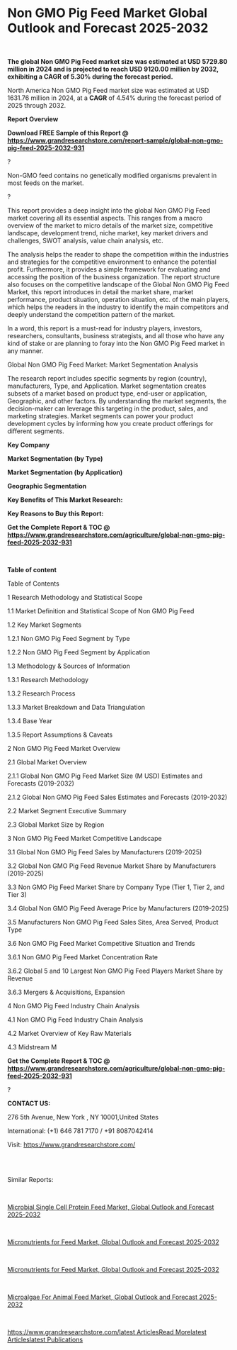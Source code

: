 <h1>Non GMO Pig Feed Market Global Outlook and Forecast 2025-2032</h1><br/><p><strong>The global Non GMO Pig Feed market size was estimated at USD 5729.80 million in 2024 and is projected to reach USD 9120.00 million by 2032, exhibiting a <strong>CAGR</strong> of 5.30% during the forecast period.</strong></p>
 
 
 
 <p>North America Non GMO Pig Feed market size was estimated at USD 1631.76 million in 2024, at a <strong>CAGR</strong> of 4.54% during the forecast period of 2025 through 2032.</p>
 
 
 
 <p><strong>Report Overview</strong></p>
 
 
 
 <div><b>Download FREE Sample of this Report @ <a href="https://www.grandresearchstore.com/report-sample/global-non-gmo-pig-feed-2025-2032-931">https://www.grandresearchstore.com/report-sample/global-non-gmo-pig-feed-2025-2032-931</a></b></div>
 
 
 
 <p>? </p>
 
 
 
 <p>Non-GMO feed contains no genetically modified organisms prevalent in most feeds on the market.</p>
 
 
 
 <p>? </p>
 
 
 
 <p>This report provides a deep insight into the global Non GMO Pig Feed market covering all its essential aspects. This ranges from a macro overview of the market to micro details of the market size, competitive landscape, development trend, niche market, key market drivers and challenges, SWOT analysis, value chain analysis, etc.</p>
 
 
 
 <p>The analysis helps the reader to shape the competition within the industries and strategies for the competitive environment to enhance the potential profit. Furthermore, it provides a simple framework for evaluating and accessing the position of the business organization. The report structure also focuses on the competitive landscape of the Global Non GMO Pig Feed Market, this report introduces in detail the market share, market performance, product situation, operation situation, etc. of the main players, which helps the readers in the industry to identify the main competitors and deeply understand the competition pattern of the market.</p>
 
 
 
 <p>In a word, this report is a must-read for industry players, investors, researchers, consultants, business strategists, and all those who have any kind of stake or are planning to foray into the Non GMO Pig Feed market in any manner.</p>
 
 
 
 <p>Global Non GMO Pig Feed Market: Market Segmentation Analysis</p>
 
 
 
 <p>The research report includes specific segments by region (country), manufacturers, Type, and Application. Market segmentation creates subsets of a market based on product type, end-user or application, Geographic, and other factors. By understanding the market segments, the decision-maker can leverage this targeting in the product, sales, and marketing strategies. Market segments can power your product development cycles by informing how you create product offerings for different segments.</p>
 
 
 
 <p><strong>Key Company</strong></p>
 
 
 
 <p><strong>Market Segmentation (by Type)</strong></p>
 
 
 
 <p><strong>Market Segmentation (<strong>by Application</strong>)</strong></p>
 
 
 
 <p><strong>Geographic Segmentation</strong></p>
 
 
 
 <p><strong>Key Benefits of This Market Research:</strong></p>
 
 
 
 <p><strong>Key <strong>Reasons to Buy</strong> this Report:</strong></p>
 
 
 
 <div><b>Get the Complete Report & TOC @ <a href="https://www.grandresearchstore.com/agriculture/global-non-gmo-pig-feed-2025-2032-931">https://www.grandresearchstore.com/agriculture/global-non-gmo-pig-feed-2025-2032-931</a></b></div>
 
 
 
 <p><br />
 
 <b>Table of content</b></p>
 
 
 
 <p>Table of Contents<br />
 
 1 Research Methodology and Statistical Scope<br />
 
 1.1 Market Definition and Statistical Scope of Non GMO Pig Feed<br />
 
 1.2 Key Market Segments<br />
 
 1.2.1 Non GMO Pig Feed Segment by Type<br />
 
 1.2.2 Non GMO Pig Feed Segment by Application<br />
 
 1.3 Methodology & Sources of Information<br />
 
 1.3.1 Research Methodology<br />
 
 1.3.2 Research Process<br />
 
 1.3.3 Market Breakdown and Data Triangulation<br />
 
 1.3.4 Base Year<br />
 
 1.3.5 Report Assumptions & Caveats<br />
 
 2 Non GMO Pig Feed Market Overview<br />
 
 2.1 Global Market Overview<br />
 
 2.1.1 Global Non GMO Pig Feed Market Size (M USD) Estimates and Forecasts (2019-2032)<br />
 
 2.1.2 Global Non GMO Pig Feed Sales Estimates and Forecasts (2019-2032)<br />
 
 2.2 Market Segment Executive Summary<br />
 
 2.3 Global Market Size by Region<br />
 
 3 Non GMO Pig Feed Market Competitive Landscape<br />
 
 3.1 Global Non GMO Pig Feed Sales by Manufacturers (2019-2025)<br />
 
 3.2 Global Non GMO Pig Feed Revenue Market Share by Manufacturers (2019-2025)<br />
 
 3.3 Non GMO Pig Feed Market Share by Company Type (Tier 1, Tier 2, and Tier 3)<br />
 
 3.4 Global Non GMO Pig Feed Average Price by Manufacturers (2019-2025)<br />
 
 3.5 Manufacturers Non GMO Pig Feed Sales Sites, Area Served, Product Type<br />
 
 3.6 Non GMO Pig Feed Market Competitive Situation and Trends<br />
 
 3.6.1 Non GMO Pig Feed Market Concentration Rate<br />
 
 3.6.2 Global 5 and 10 Largest Non GMO Pig Feed Players Market Share by Revenue<br />
 
 3.6.3 Mergers & Acquisitions, Expansion<br />
 
 4 Non GMO Pig Feed Industry Chain Analysis<br />
 
 4.1 Non GMO Pig Feed Industry Chain Analysis<br />
 
 4.2 Market Overview of Key Raw Materials<br />
 
 4.3 Midstream M</p>
 
 
 
 <div><b>Get the Complete Report & TOC @ <a href="https://www.grandresearchstore.com/agriculture/global-non-gmo-pig-feed-2025-2032-931">https://www.grandresearchstore.com/agriculture/global-non-gmo-pig-feed-2025-2032-931</a></b></div>
 
 
 
 <p>? </p>
 
 
 
 <p><b>CONTACT US:</b><br />
 
 276 5th Avenue, New York , NY 10001,United States<br />
 
 International: (+1) 646 781 7170 / +91 8087042414<br />
 
 Visit: <a href="https://www.grandresearchstore.com/">https://www.grandresearchstore.com/</a><br />
 
 <br />
 
 <br />
 
 Similar Reports:<br />
 
 <br />
 
 <a href="https://www.grandresearchstore.com/agriculture/global-microbial-single-cell-protein-feed-forecast-2025-2032-321">Microbial Single Cell Protein Feed Market, Global Outlook and Forecast 2025-2032</a><br />
 
 <br />
 
 <a href="https://www.grandresearchstore.com/chemicals-and-materials/global-micronutrients-for-feed-forecast-2025-2032-174">Micronutrients for Feed Market, Global Outlook and Forecast 2025-2032</a><br />
 
 <br />
 
 <a href="https://www.grandresearchstore.com/life-sciences/global-micronutrients-for-feed-forecast-2025-2032-486">Micronutrients for Feed Market, Global Outlook and Forecast 2025-2032</a><br />
 
 <br />
 
 <a href="https://www.grandresearchstore.com/chemicals-and-materials/global-microalgae-for-animal-feed-forecast-2025-2032-199">Microalgae For Animal Feed Market, Global Outlook and Forecast 2025-2032</a><br />
 
 <br />
 
 <a href="https://gyeongbokgung.com">https://www.grandresearchstore.com/</a><a href="https://hallyeomaritime.com">latest Articles</a><a href="https://jingwansa.com">Read More</a><a href="https://nguoiviet.jp/">latest Articles</a><a href="https://www.intelmarketresearch.com/">latest Publications</a></p>